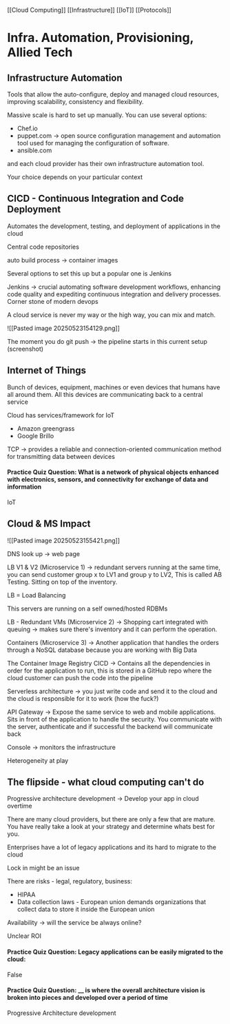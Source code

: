 [[Cloud Computing]] [[Infrastructure]] [[IoT]] [[Protocols]]
# Infra. Automation, Provisioning, Allied Tech

## Infrastructure Automation
Tools that allow the auto-configure, deploy and managed cloud resources, improving scalability, consistency and flexibility. 

Massive scale is hard to set up manually. You can use several options:
 - Chef.io
 - puppet.com -> open source configuration management and automation tool used for managing the configuration of software. 
 - ansible.com

and each cloud provider has their own infrastructure automation tool. 

Your choice depends on your particular context 

## CICD - Continuous Integration and Code Deployment 

Automates the development, testing, and deployment of applications in the cloud

Central code repositories

auto build process -> container images

Several options to set this up but a popular one is Jenkins

Jenkins -> crucial automating software development workflows, enhancing code quality and expediting continuous integration and delivery processes. Corner stone of modern devops

A cloud service is never my way or the high way, you can mix and match. 


![[Pasted image 20250523154129.png]]

The moment you do git push -> the pipeline starts in this current setup (screenshot)

## Internet of Things

Bunch of devices, equipment, machines or even devices that humans have all around them. All this devices are communicating back to a central service

Cloud has services/framework for IoT
- Amazon greengrass 
- Google Brillo

TCP -> provides a reliable and connection-oriented communication method for transmitting data between devices 

#### Practice Quiz Question: What is a network of physical objects enhanced with electronics, sensors, and connectivity for exchange of data and information

IoT

## Cloud & MS Impact

![[Pasted image 20250523155421.png]]

DNS look up -> web page

LB V1 & V2 (Microservice 1) -> redundant servers running at the same time, you can send customer group x to LV1 and group y to LV2, This is called AB Testing. Sitting on top of the inventory.

LB = Load Balancing

This servers are running on a self owned/hosted RDBMs 

LB - Redundant VMs (Microservice 2) -> Shopping cart integrated with queuing -> makes sure there's inventory and it can perform the operation. 

Containers (Microservice 3) -> Another application that handles the orders through a NoSQL database because you are working with Big Data

The Container Image Registry CICD -> Contains all the dependencies in order for the application to run, this is stored in a GitHub repo where the cloud customer can push the code into the pipeline


Serverless architecture -> you just write code and send it to the cloud and the cloud is responsible for it to work (how the fuck?)

API Gateway -> Expose the same service to web and mobile applications. Sits in front of the application to handle the security. You communicate with the server, authenticate and if successful the backend will communicate back

Console -> monitors the infrastructure

Heterogeneity at play

## The flipside - what cloud computing can't do

Progressive architecture development -> Develop your app in cloud overtime

There are many cloud providers, but there are only a few that are mature. You have really take a look at your strategy and determine whats best for you.

Enterprises have a lot of legacy applications and its hard to migrate to the cloud

Lock in might be an issue 

There are risks - legal, regulatory, business:
- HIPAA
- Data collection laws - European union demands organizations that collect data to store it inside the European union

Availability -> will the service be always online?

Unclear ROI

#### Practice Quiz Question: Legacy applications can be easily migrated to the cloud:
False

#### Practice Quiz Question: __ is where the overall architecture vision is broken into pieces and developed over a period of time 
Progressive Architecture development




